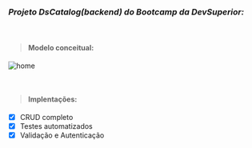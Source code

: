 
### *Projeto DsCatalog(backend) do Bootcamp da DevSuperior:*

<br>

> #### Modelo conceitual:
![home](https://user-images.githubusercontent.com/82046493/182500086-a44db906-4b70-4e01-9630-f71f87fd2b56.png)

<br>

> #### Implentações:
- [x] CRUD completo
- [x] Testes automatizados
- [x] Validação e Autenticação
